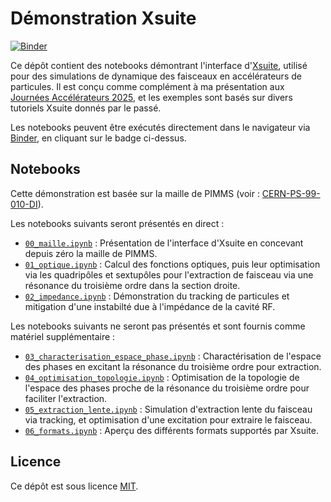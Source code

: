 # Démonstration Xsuite

[![Binder](https://mybinder.org/badge_logo.svg)](https://mybinder.org/v2/gh/fsoubelet/Journees_Accelerateurs/HEAD)

Ce dépôt contient des notebooks démontrant l'interface d'[Xsuite](https://xsuite.readthedocs.io/en/latest/), utilisé pour des simulations de dynamique des faisceaux en accélérateurs de particules.
Il est conçu comme complément à ma présentation aux [Journées Accélérateurs 2025](https://indico.ijclab.in2p3.fr/event/11661/), et les exemples sont basés sur divers tutoriels Xsuite donnés par le passé.

Les notebooks peuvent être exécutés directement dans le navigateur via [Binder](https://mybinder.org/), en cliquant sur le badge ci-dessus.

## Notebooks

Cette démonstration est basée sur la maille de PIMMS (voir : [CERN-PS-99-010-DI](https://cds.cern.ch/record/385378/)).

Les notebooks suivants seront présentés en direct :

- [`00_maille.ipynb`](00_maille.ipynb) : Présentation de l'interface d'Xsuite en concevant depuis zéro la maille de PIMMS.
- [`01_optique.ipynb`](01_optique.ipynb) : Calcul des fonctions optiques, puis leur optimisation via les quadripôles et sextupôles pour l'extraction de faisceau via une résonance du troisième ordre dans la section droite.
- [`02_impedance.ipynb`](02_impedance.ipynb) : Démonstration du tracking de particules et mitigation d'une instabilté due à l'impédance de la cavité RF.

Les notebooks suivants ne seront pas présentés et sont fournis comme matériel supplémentaire :

- [`03_characterisation_espace_phase.ipynb`](extras/03_characterisation_espace_phase.ipynb) : Charactérisation de l'espace des phases en excitant la résonance du troisième ordre pour extraction.
- [`04_optimisation_topologie.ipynb`](extras/04_optimisation_topologie.ipynb) : Optimisation de la topologie de l'espace des phases proche de la résonance du troisième ordre pour faciliter l'extraction.
- [`05_extraction_lente.ipynb`](extras/05_extraction_lente.ipynb) : Simulation d'extraction lente du faisceau via tracking, et optimisation d'une excitation pour extraire le faisceau.
- [`06_formats.ipynb`](extras/06_formats.ipynb) : Aperçu des différents formats supportés par Xsuite.

## Licence

Ce dépôt est sous licence [MIT](LICENSE).
